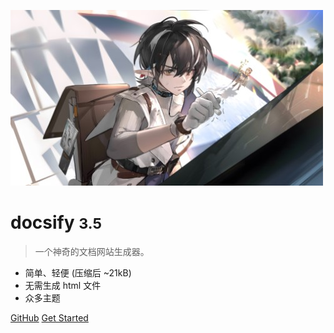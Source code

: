 <!-- coverpage.md -->

![logo](media/icon.jpg)

# docsify <small>3.5</small>

> 一个神奇的文档网站生成器。

- 简单、轻便 (压缩后 ~21kB)
- 无需生成 html 文件
- 众多主题

<!-- 背景图片 -->

[comment]: <> (![]&#40;media/bg.jpg&#41;)


[GitHub](https://github.com/gerry-gqj/self-notes)
[Get Started](#main)


<!-- 背景色 -->
[comment]: <> (![color]&#40;#EA6F5A&#41;)